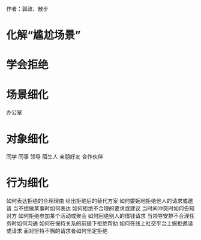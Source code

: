 作者：郭政、散步

# 化解“尴尬场景”

# 学会拒绝

# 场景细化

办公室

# 对象细化

同学
同事
领导
陌生人
亲朋好友
合作伙伴

# 行为细化

如何表达拒绝的合理理由
给出拒绝后的替代方案
如何委婉地拒绝他人的请求或邀请
当不想做某事时如何表达
如何拒绝不合理的要求或建议
当时间冲突时如何告知对方
如何拒绝参加某个活动或聚会
如何回绝别人的借钱请求
当领导安排不合理任务时如何沟通
如何在保持关系的前提下拒绝帮助
如何在线上社交平台上婉拒邀请或请求
面对坚持不懈的请求者如何坚定拒绝
